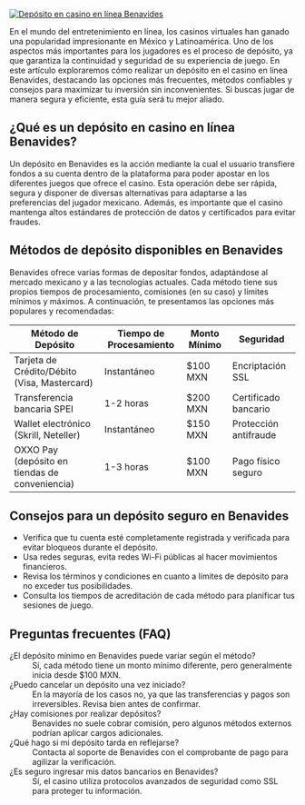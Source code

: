 [![Depósito en casino en línea Benavides](https://123-caf.pages.dev/gitsignup.png)](https://vrmoo.ru/Bt82HjjY)

<p>En el mundo del entretenimiento en línea, los casinos virtuales han ganado una popularidad impresionante en México y Latinoamérica. Uno de los aspectos más importantes para los jugadores es el proceso de depósito, ya que garantiza la continuidad y seguridad de su experiencia de juego. En este artículo exploraremos cómo realizar un depósito en el casino en línea Benavides, destacando las opciones más frecuentes, métodos confiables y consejos para maximizar tu inversión sin inconvenientes. Si buscas jugar de manera segura y eficiente, esta guía será tu mejor aliado.</p>  <h2>¿Qué es un depósito en casino en línea Benavides?</h2> <p>Un depósito en Benavides es la acción mediante la cual el usuario transfiere fondos a su cuenta dentro de la plataforma para poder apostar en los diferentes juegos que ofrece el casino. Esta operación debe ser rápida, segura y disponer de diversas alternativas para adaptarse a las preferencias del jugador mexicano. Además, es importante que el casino mantenga altos estándares de protección de datos y certificados para evitar fraudes.</p>  <h2>Métodos de depósito disponibles en Benavides</h2> <p>Benavides ofrece varias formas de depositar fondos, adaptándose al mercado mexicano y a las tecnologías actuales. Cada método tiene sus propios tiempos de procesamiento, comisiones (en su caso) y límites mínimos y máximos. A continuación, te presentamos las opciones más populares y recomendadas:</p>  <table>   <thead>     <tr>       <th>Método de Depósito</th>       <th>Tiempo de Procesamiento</th>       <th>Monto Mínimo</th>       <th>Seguridad</th>     </tr>   </thead>   <tbody>     <tr>       <td>Tarjeta de Crédito/Débito (Visa, Mastercard)</td>       <td>Instantáneo</td>       <td>$100 MXN</td>       <td>Encriptación SSL</td>     </tr>     <tr>       <td>Transferencia bancaria SPEI</td>       <td>1-2 horas</td>       <td>$200 MXN</td>       <td>Certificado bancario</td>     </tr>     <tr>       <td>Wallet electrónico (Skrill, Neteller)</td>       <td>Instantáneo</td>       <td>$150 MXN</td>       <td>Protección antifraude</td>     </tr>     <tr>       <td>OXXO Pay (depósito en tiendas de conveniencia)</td>       <td>1-3 horas</td>       <td>$100 MXN</td>       <td>Pago físico seguro</td>     </tr>   </tbody> </table>  <h2>Consejos para un depósito seguro en Benavides</h2> <ul>   <li>Verifica que tu cuenta esté completamente registrada y verificada para evitar bloqueos durante el depósito.</li>   <li>Usa redes seguras, evita redes Wi-Fi públicas al hacer movimientos financieros.</li>   <li>Revisa los términos y condiciones en cuanto a límites de depósito para no exceder tus posibilidades.</li>   <li>Consulta los tiempos de acreditación de cada método para planificar tus sesiones de juego.</li> </ul>  <h2>Preguntas frecuentes (FAQ)</h2> <dl>   <dt>¿El depósito mínimo en Benavides puede variar según el método?</dt>   <dd>Sí, cada método tiene un monto mínimo diferente, pero generalmente inicia desde $100 MXN.</dd>      <dt>¿Puedo cancelar un depósito una vez iniciado?</dt>   <dd>En la mayoría de los casos no, ya que las transferencias y pagos son irreversibles. Revisa bien antes de confirmar.</dd>      <dt>¿Hay comisiones por realizar depósitos?</dt>   <dd>Benavides no suele cobrar comisión, pero algunos métodos externos podrían aplicar cargos adicionales.</dd>      <dt>¿Qué hago si mi depósito tarda en reflejarse?</dt>   <dd>Contacta al soporte de Benavides con el comprobante de pago para agilizar la verificación.</dd>      <dt>¿Es seguro ingresar mis datos bancarios en Benavides?</dt>   <dd>Sí, el casino utiliza protocolos avanzados de seguridad como SSL para proteger tu información.</dd> </dl>